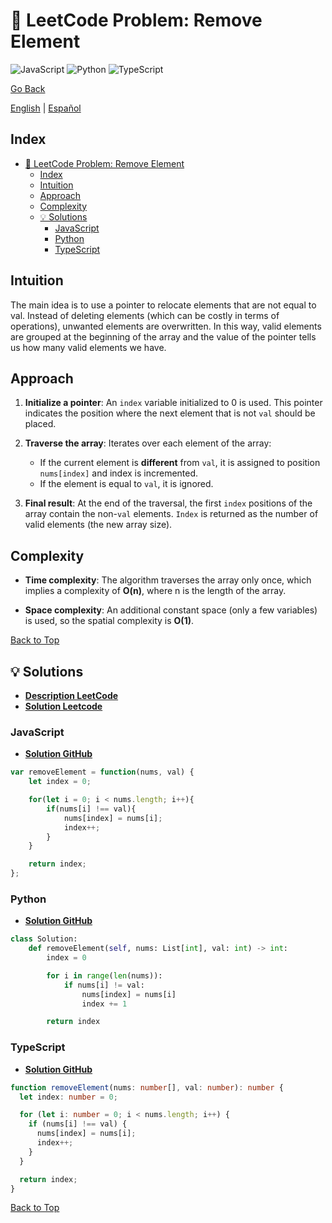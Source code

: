# 🤔 LeetCode Problem: Remove Element

![JavaScript](https://img.shields.io/badge/JavaScript-F7DF1E?logo=javascript&logoColor=black)
![Python](https://img.shields.io/badge/Python-3776AB?logo=python&logoColor=white)
![TypeScript](https://img.shields.io/badge/TypeScript-3178C6?logo=typescript&logoColor=white)

[Go Back](../README.md)

[English](./27.RemoveElement.md) | [Español](./27.RemoveElement-es.md)

## Index

- [🤔 LeetCode Problem: Remove Element](#-leetcode-problem-remove-element)
  - [Index](#index)
  - [Intuition](#intuition)
  - [Approach](#approach)
  - [Complexity](#complexity)
  - [💡 Solutions](#-solutions)
    - [JavaScript](#javascript)
    - [Python](#python)
    - [TypeScript](#typescript)

## Intuition

The main idea is to use a pointer to relocate elements that are not equal to val. Instead of deleting elements (which can be costly in terms of operations), unwanted elements are overwritten. In this way, valid elements are grouped at the beginning of the array and the value of the pointer tells us how many valid elements we have.

## Approach

1. **Initialize a pointer**:
An `index` variable initialized to 0 is used. This pointer indicates the position where the next element that is not `val` should be placed.

2. **Traverse the array**:
Iterates over each element of the array:

   * If the current element is **different** from `val`, it is assigned to position `nums[index]` and index is incremented.
   * If the element is equal to `val`, it is ignored.

3. **Final result**:
At the end of the traversal, the first `index` positions of the array contain the non-`val` elements. `Index` is returned as the number of valid elements (the new array size).

## Complexity

- **Time complexity**:
The algorithm traverses the array only once, which implies a complexity of **O(n)**, where n is the length of the array.

- **Space complexity**:
An additional constant space (only a few variables) is used, so the spatial complexity is **O(1)**.

[Back to Top](#index)

## 💡 Solutions

- **[Description LeetCode](https://leetcode.com/problems/remove-element/description/)**
- **[Solution Leetcode](https://leetcode.com/problems/remove-element/solutions/6536072/two-pointers-solution-by-danielpaez-dev-kyb5/)**

### JavaScript

- **[Solution GitHub](../solutions/JavaScript/27.RemoveElement.js)**

```javascript
var removeElement = function(nums, val) {
    let index = 0;

    for(let i = 0; i < nums.length; i++){
        if(nums[i] !== val){
            nums[index] = nums[i];
            index++;
        }
    }

    return index;
};
```

### Python

- **[Solution GitHub](../solutions/Python/27.RemoveElement.py)**

```python
class Solution:
    def removeElement(self, nums: List[int], val: int) -> int:
        index = 0

        for i in range(len(nums)):
            if nums[i] != val:
                nums[index] = nums[i]
                index += 1

        return index
```

### TypeScript

- **[Solution GitHub](../solutions/TypeScript/27.RemoveElement.ts)**

```typescript
function removeElement(nums: number[], val: number): number {
  let index: number = 0;

  for (let i: number = 0; i < nums.length; i++) {
    if (nums[i] !== val) {
      nums[index] = nums[i];
      index++;
    }
  }

  return index;
}
```

[Back to Top](#index)
